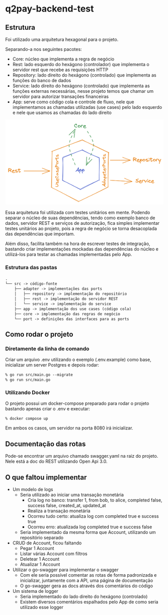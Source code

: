 # q2pay-backend-test

## Estrutura

Foi utilizado uma arquitetura hexagonal para o projeto.

Separando-a nos seguintes pacotes:
- Core: núcleo que implementa a regra de negócio
- Rest: lado esquerdo do hexágono (controlador) que implementa o servidor rest que recebe as requisições HTTP
- Repository: lado direito do hexágono (controlado) que implementa as funções do banco de dados
- Service: lado direito do hexágono (controlado) que implementa as funções externas necessárias, nesse projeto temos que chamar um servidor para autorizar transações financeiras
- App: serve como código cola e controle de fluxo, nele que implementamos as chamadas utilizadas (use cases) pelo lado esquerdo e nele que usamos as chamadas do lado direito

![Diagrama](hexagono_diagrama.png)

Essa arquitetura foi utilizada com testes unitários em mente.
Podendo separar o núcleo de suas dependências, tendo como exemplo banco de dados, servidor REST e serviços de autorização,
fica simples implementar testes unitários ao projeto, pois a regra de negócio se torna desacoplada das dependências que importam.

Além disso, facilita também na hora de escrever testes de integração, bastando
criar implementações mockadas das dependências do núcleo e utilizá-los para
testar as chamadas implementadas pelo App.

### Estrutura das pastas
```
.
└── src -> código-fonte
    ├── adapter -> implementações das ports
    │   ├── repository -> implementação do repositório
    │   ├── rest -> implementação do servidor REST
    │   └── service -> implementação do service
    ├── app -> implementação dos use cases (código cola)
    ├── core -> implementação das regras de negócio
    └── port -> definições das interfaces para as ports
```

## Como rodar o projeto

### Diretamente da linha de comando

Criar um arquivo .env utilizando o exemplo (.env.example) como base, inicializar um server Postgres e depois rodar:

```
% go run src/main.go --migrate
% go run src/main.go
```

### Utilizando Docker

O projeto possui um docker-compose preparado para rodar o projeto bastando apenas criar o .env e executar:

```
% docker compose up
```

Em ambos os casos, um servidor na porta 8080 irá inicializar.

## Documentação das rotas

Pode-se encontrar um arquivo chamado swagger.yaml na raiz do projeto. Nele está a doc do REST utilizando Open Api 3.0.

## O que faltou implementar

- Um modelo de logs
    - Seria utilizado ao iniciar uma transação monetária
        - Cria log no banco: transfer 1, from bob, to alice, completed false, success false, created_at, updated_at
        - Realiza a transação monetária
        - Ocorreu tudo certo: atualiza log com completed true e success true
        - Ocorreu erro: atualizada log completed true e success false
    - Seria implementado da mesma forma que Account, utilizando um repositório separado
- CRUD de Account, ficou faltando
    - Pegar 1 Account
    - Listar várias Account com filtros
    - Deletear 1 Account
    - Atualizar 1 Account
- Utilizar o go-swagger para implementar o swagger
    - Com ele seria possível comentar as rotas de forma padronizada e inicializar, juntamente com a API, uma página de documentação
    - O go-swagger gera as docs através dos comentários do código
- Um sistema de logger
    - Seria implementado do lado direito do hexágono (controlado)
    - Existem diversos comentários espalhados pelo App de como seria utilizado esse logger